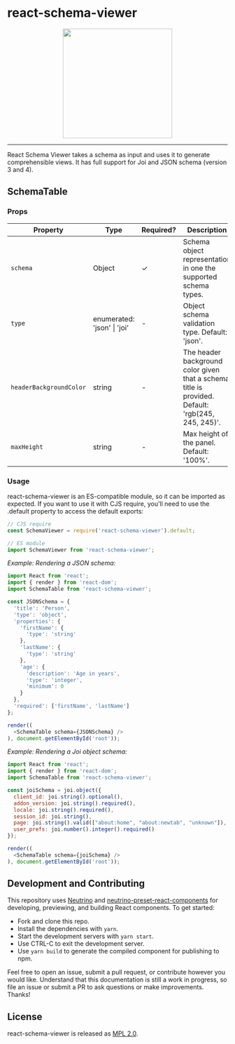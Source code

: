 # react-schema-viewer

<p align="center">
  <img src="https://raw.githubusercontent.com/taskcluster/react-schema-viewer/master/viewer.png" height="250">
</p>

---

React Schema Viewer takes a schema as input and uses it to generate comprehensible views.
It has full support for Joi and JSON schema (version 3 and 4).

## SchemaTable

### Props
| Property                | Type                       | Required? | Description                                                                                       |
|-------------------------|----------------------------|-----------|---------------------------------------------------------------------------------------------------|
| `schema`                | Object                     | ✓         | Schema object representation in one the supported schema types.                                   |
| `type`                  | enumerated: 'json' &#124; 'joi' | -         | Object schema validation type. Default: 'json'.                                                   |
| `headerBackgroundColor` | string                     | -         | The header background color given that a schema title is provided. Default: 'rgb(245, 245, 245)'. |
| `maxHeight`             | string                     | -         | Max height of the panel. Default: '100%'.                                                          |

### Usage

react-schema-viewer is an ES-compatible module, so it can be imported as expected. If you want to use it with CJS require, you'll need to use the .default property to access the default exports:

```js
// CJS require
const SchemaViewer = require('react-schema-viewer').default;

// ES module
import SchemaViewer from 'react-schema-viewer';
```

_Example: Rendering a JSON schema:_
```js
import React from 'react';
import { render } from 'react-dom';
import SchemaTable from 'react-schema-viewer';

const JSONSchema = {
  'title': 'Person',
  'type': 'object',
  'properties': {
    'firstName': {
      'type': 'string'
    },
    'lastName': {
      'type': 'string'
    },
    'age': {
      'description': 'Age in years',
      'type': 'integer',
      'minimum': 0
    }
  },
  'required': ['firstName', 'lastName']
};

render((
  <SchemaTable schema={JSONSchema} />
), document.getElementById('root'));
````

_Example: Rendering a Joi object schema:_
```js
import React from 'react';
import { render } from 'react-dom';
import SchemaTable from 'react-schema-viewer';

const joiSchema = joi.object({
  client_id: joi.string().optional(),
  addon_version: joi.string().required(),
  locale: joi.string().required(),
  session_id: joi.string(),
  page: joi.string().valid(["about:home", "about:newtab", "unknown"]),
  user_prefs: joi.number().integer().required()
});

render((
  <SchemaTable schema={joiSchema} />
), document.getElementById('root'));
````

## Development and Contributing

This repository uses [Neutrino](https://neutrino.js.org) and [neutrino-preset-react-components](https://github.com/eliperelman/neutrino-preset-react-components/) for developing, previewing, and building React components. To get started:

- Fork and clone this repo.
- Install the dependencies with `yarn`.
- Start the development servers with `yarn start`.
- Use CTRL-C to exit the development server.
- Use `yarn build` to generate the compiled component for publishing to npm.

Feel free to open an issue, submit a pull request, or contribute however you would like. Understand that this
documentation is still a work in progress, so file an issue or submit a PR to ask questions or make improvements.
Thanks!

## License

react-schema-viewer is released as [MPL 2.0](http://mozilla.org/MPL/2.0/).
